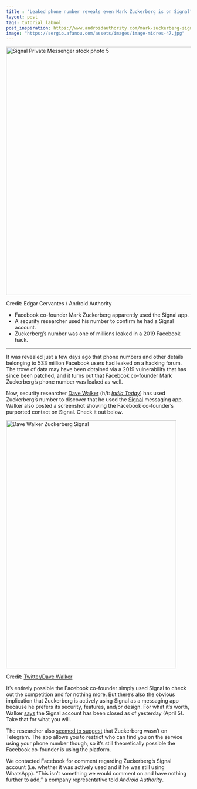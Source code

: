 ```yaml
---
title : "Leaked phone number reveals even Mark Zuckerberg is on Signal"
layout: post
tags: tutorial labnol
post_inspiration: https://www.androidauthority.com/mark-zuckerberg-signal-1215333/
image: "https://sergio.afanou.com/assets/images/image-midres-47.jpg"
---
```


<p><html><body><img class="aligncenter size-large wp-image-1152956 noname aa-img" title="Signal Private Messenger stock photo 5" src="https://cdn57.androidauthority.net/wp-content/uploads/2020/08/Signal-Private-Messenger-stock-photo-5-1200x675.jpg" alt="Signal Private Messenger stock photo 5" width="1200" height="675" data-attachment-id="1152956" srcset="https://cdn57.androidauthority.net/wp-content/uploads/2020/08/Signal-Private-Messenger-stock-photo-5-1200x675.jpg 1200w, https://cdn57.androidauthority.net/wp-content/uploads/2020/08/Signal-Private-Messenger-stock-photo-5-300x170.jpg 300w, https://cdn57.androidauthority.net/wp-content/uploads/2020/08/Signal-Private-Messenger-stock-photo-5-768x432.jpg 768w, https://cdn57.androidauthority.net/wp-content/uploads/2020/08/Signal-Private-Messenger-stock-photo-5-16x9.jpg 16w, https://cdn57.androidauthority.net/wp-content/uploads/2020/08/Signal-Private-Messenger-stock-photo-5-32x18.jpg 32w, https://cdn57.androidauthority.net/wp-content/uploads/2020/08/Signal-Private-Messenger-stock-photo-5-28x16.jpg 28w, https://cdn57.androidauthority.net/wp-content/uploads/2020/08/Signal-Private-Messenger-stock-photo-5-56x32.jpg 56w, https://cdn57.androidauthority.net/wp-content/uploads/2020/08/Signal-Private-Messenger-stock-photo-5-64x36.jpg 64w, https://cdn57.androidauthority.net/wp-content/uploads/2020/08/Signal-Private-Messenger-stock-photo-5-712x400.jpg 712w, https://cdn57.androidauthority.net/wp-content/uploads/2020/08/Signal-Private-Messenger-stock-photo-5-1000x563.jpg 1000w, https://cdn57.androidauthority.net/wp-content/uploads/2020/08/Signal-Private-Messenger-stock-photo-5-792x446.jpg 792w, https://cdn57.androidauthority.net/wp-content/uploads/2020/08/Signal-Private-Messenger-stock-photo-5-1280x720.jpg 1280w, https://cdn57.androidauthority.net/wp-content/uploads/2020/08/Signal-Private-Messenger-stock-photo-5-840x472.jpg 840w, https://cdn57.androidauthority.net/wp-content/uploads/2020/08/Signal-Private-Messenger-stock-photo-5-1340x754.jpg 1340w, https://cdn57.androidauthority.net/wp-content/uploads/2020/08/Signal-Private-Messenger-stock-photo-5-770x433.jpg 770w, https://cdn57.androidauthority.net/wp-content/uploads/2020/08/Signal-Private-Messenger-stock-photo-5-356x200.jpg 356w, https://cdn57.androidauthority.net/wp-content/uploads/2020/08/Signal-Private-Messenger-stock-photo-5-675x380.jpg 675w, https://cdn57.androidauthority.net/wp-content/uploads/2020/08/Signal-Private-Messenger-stock-photo-5.jpg 1920w" sizes="(max-width: 1200px) 100vw, 1200px" /></p>
<div class="aa-img-source-credit">
<div class="aa-img-source-and-credit full">
<div class="aa-img-credit text-right"><span>Credit: </span>Edgar Cervantes / Android Authority</div>
</div>
</div>
<div class="aa_tldr_text">
<ul>
<li>Facebook co-founder Mark Zuckerberg apparently used the Signal app.</li>
<li>A security researcher used his number to confirm he had a Signal account.</li>
<li>Zuckerberg&#8217;s number was one of millions leaked in a 2019 Facebook hack.</li>
</ul>
</div><hr>
<p>It was revealed just a few days ago that phone numbers and other details belonging to 533 million Facebook users had leaked on a hacking forum. The trove of data may have been obtained via a 2019 vulnerability that has since been patched, and it turns out that Facebook co-founder Mark Zuckerberg&#8217;s phone number was leaked as well.</p>
<p>Now, security researcher <a href="https://twitter.com/Daviey/status/1378645798439768064" target="_blank" rel="noopener">Dave Walker</a> (h/t: <a href="https://www.indiatoday.in/technology/news/story/leaked-phone-number-of-mark-zuckerberg-reveals-he-is-on-signal-1787396-2021-04-05" target="_blank" rel="noopener"><em>India Today</em></a>) has used Zuckerberg&#8217;s number to discover that he used the <a href="https://www.androidauthority.com/signal-app-1148147/">Signal</a> messaging app. Walker also posted a screenshot showing the Facebook co-founder&#8217;s purported contact on Signal. Check it out below.</p>
<p><img class="aligncenter size-large wp-image-1215336 noname aa-img" title="Dave Walker Zuckerberg Signal" src="https://cdn57.androidauthority.net/wp-content/uploads/2021/04/Dave-Walker-Zuckerberg-Signal-464x675.jpg" alt="Dave Walker Zuckerberg Signal" width="464" height="675" data-attachment-id="1215336" srcset="https://cdn57.androidauthority.net/wp-content/uploads/2021/04/Dave-Walker-Zuckerberg-Signal-464x675.jpg 464w, https://cdn57.androidauthority.net/wp-content/uploads/2021/04/Dave-Walker-Zuckerberg-Signal-300x437.jpg 300w, https://cdn57.androidauthority.net/wp-content/uploads/2021/04/Dave-Walker-Zuckerberg-Signal-11x16.jpg 11w, https://cdn57.androidauthority.net/wp-content/uploads/2021/04/Dave-Walker-Zuckerberg-Signal-22x32.jpg 22w, https://cdn57.androidauthority.net/wp-content/uploads/2021/04/Dave-Walker-Zuckerberg-Signal-19x28.jpg 19w, https://cdn57.androidauthority.net/wp-content/uploads/2021/04/Dave-Walker-Zuckerberg-Signal-38x56.jpg 38w, https://cdn57.androidauthority.net/wp-content/uploads/2021/04/Dave-Walker-Zuckerberg-Signal-44x64.jpg 44w, https://cdn57.androidauthority.net/wp-content/uploads/2021/04/Dave-Walker-Zuckerberg-Signal-137x200.jpg 137w, https://cdn57.androidauthority.net/wp-content/uploads/2021/04/Dave-Walker-Zuckerberg-Signal.jpg 600w" sizes="(max-width: 464px) 100vw, 464px" /></p>
<div class="aa-img-source-credit">
<div class="aa-img-source-and-credit full">
<div class="aa-img-source text-right"><span>Credit:</span> <a rel="nofollow" class="img-credit-link" target="_blank" href="https://twitter.com/Daviey/status/1378645798439768064">Twitter/Dave Walker</a></div>
</div>
</div>
<p>It&#8217;s entirely possible the Facebook co-founder simply used Signal to check out the competition and for nothing more. But there&#8217;s also the obvious implication that Zuckerberg is actively using Signal as a messaging app because he prefers its security, features, and/or design. For what it&#8217;s worth, Walker <a href="https://twitter.com/Daviey/status/1379349624088104962" target="_blank" rel="noopener">says</a> the Signal account has been closed as of yesterday (April 5). Take that for what you will.</p>
<p>The researcher also <a href="https://twitter.com/Daviey/status/1378650409196265472" target="_blank" rel="noopener">seemed to suggest</a> that Zuckerberg wasn&#8217;t on Telegram. The app allows you to restrict who can find you on the service using your phone number though, so it&#8217;s still theoretically possible the Facebook co-founder is using the platform.</p>
<p>We contacted Facebook for comment regarding Zuckerberg&#8217;s Signal account (i.e. whether it was actively used and if he was still using WhatsApp). &#8220;This isn&#8217;t something we would comment on and have nothing further to add,&#8221; a company representative told <em>Android Authority</em>.</p>
</body></html></p>
